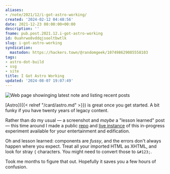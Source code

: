 ```yaml
---
aliases:
- /note/2021/12/i-got-astro-working/
created: '2024-02-12 04:48:56'
date: 2021-12-23 00:00:00+00:00
description: ''
fname: pub.post.2021.12.i-got-astro-working
id: 0uahrwo8vddqjsooltbwtlk
slug: i-got-astro-working
syndication:
  mastodon: https://hackers.town/@randomgeek/107498629085558103
tags:
- astro-dot-build
- ssg
- site
title: I Got Astro Working
updated: '2024-08-07 19:07:49'
---
```


![Web page showinging latest note and listing recent posts](assets/img/2021/cover-2021-12-23.png "this time you get a screenshot")

[Astro]({{< relref "/card/astro.md" >}}) is great once you get started. A bit funky if you have twenty years of legacy content.

Rather than do my usual — a screenshot and *maybe* a "lesson learned" post — this time around I made a public [repo](https://github.com/brianwisti/rgb-astro) and [live instance](https://quirky-wozniak-e4e36f.netlify.app) of this in-progress experiment available for your entertainment and edification.

Oh and lesson learned: components are *fussy*, and the errors don't always happen where you expect. Treat all your imported HTML as XHTML, and look for stray `{` characters. You might need to convert those to `&#123;`.

Took me months to figure that out. Hopefully it saves you a few hours of confusion.
